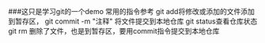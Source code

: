 ###这只是学习git的一个demo
常用的指令参考
git add将修改或添加的文件添加到暂存区，
git commit -m "注释" 将文件提交到本地仓库
git status查看仓库状态
git rm 删除了文件，也是到暂存区，要用commit指令提交到本地仓库
